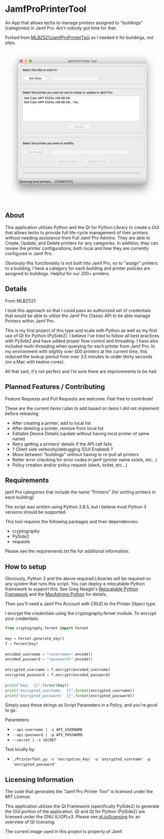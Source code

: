 JamfProPrinterTool
======

An App that allows techs to manage printers assigned to "buildings" (categories) in Jamf Pro. Ain't nobody got time for that.

Forked from [MLBZ521/JamfProPrinterTool](https://github.com/MLBZ521/JamfProPrinterTool) as I needed it for buildings, not sites.

<center><img src="https://github.com/mlbz521/JamfProPrinterTool/blob/master/Jamf Pro Printer Tool.png" /></center>


## About

This application utilizes Python and the Qt for Python Library to create a GUI that allows techs to provide full life-cycle management of their printers without needing assistance from Full Jamf Pro Admins.  They are able to Create, Update, and Delete printers for any categories.  In addition, they can review the printer configurations, both local and how they are currently configured in Jamf Pro.

Obviously this functionality is not built into Jamf Pro, so to "assign" printers to a building, I have a category for each building and printer policies are assigned to buildings. Helpful for our 200+ printers.

## Details

From MLBZ521:

I took this approach so that I could pass an authorized set of credentials that would be able to utilize the Jamf Pro Classic API to be able manage Printers within Jamf Pro.

This is my first project of this type and scale with Python as well as my first use of Qt for Python (PySide2).  I believe I've tried to follow all best practices with PySide2 and have added proper flow control and threading.  I have also included multi-threading when querying for each printer from Jamf Pro.  In my environment with slightly over 400 printers at the current time, this reduced the lookup period from over 3.5 minutes to under thirty seconds (on a Mac with twelve cores).

All that said, it's not perfect and I'm sure there are improvements to be had.


## Planned Features / Contributing

Feature Requests and Pull Requests are welcome.  Feel free to contribute!

These are the current items I plan to add based on items I did not implement before releasing:
  * After creating a printer, add to local list
  * After deleting a printer, remove from local list
  * Editable Device Details (update without having local printer of same name)
  * Retry getting a printers' details if the API call fails
  * ? Client side verbosity/debugging (GUI Enabled) ?
  * Move between "buildings" without having to re-pull all printers
  * Better error checking for error codes in jamf (printer name exists, etc...)
  * Policy creation and/or policy request (slack, ticket, etc...)

##  Requirements

jamf Pro categories that include the name "Printers" (for sorting printers in each building)

The script was written using Python 3.8.5, but I believe most Python 3 versions should be supported.

This tool requires the following packages and their dependencies:
  * cryptography
  * PySide2
  * requests

Please see the requirements.txt file for additional information.


## How to setup

Obviously, Python 3 and the above required Libraries will be required on any system that runs this script.  You can deploy a relocatable Python framework to support this.  See Greg Neagle's [Relocatable Python Framework](https://github.com/gregneagle/relocatable-python) and the [MacAdmins Python](https://github.com/macadmins/python) for details.

Then you'll need a Jamf Pro Account with CRUD to the Printer Object type.

I encrypt the credentials using the cryptography.fernet module.  To encrypt your credentials:

```python
from cryptography.fernet import Fernet

key = Fernet.generate_key()
f = Fernet(key)

encoded_username = "<username>".encode()
encoded_password = "<password>".encode()

encrypted_username = f.encrypt(encoded_username)
encrypted_password = f.encrypt(encoded_password)

print("key:  {}".format(key))
print("encrypted_username:  {}".format(encrypted_username))
print("encrypted_password:  {}".format(encrypted_password))
```

Simply pass these strings as Script Parameters in a Policy, and you're good to go.

Parameters:
  * `--api-username | -u API_USERNAME`
  * `--api-password | -p API_PASSWORD`
  * `--secret | -s SECRET`

Test locally by:

  * `./PrinterTool.py -s 'encryption_key' -u 'encrypted_username' -p 'encrypted_password'`


## Licensing Information

The code that generates the "Jamf Pro Printer Tool" is licensed under the MIT License.

This application utilizes the Qt Framework (specifically PySide2) to generate the GUI portion of the application.  Qt and Qt for Python (PySide2) are licensed under the GNU (L)GPLv3.  Please see [qt.io/licensing](https://qt.io/licensing) for an overview of Qt licensing.

The current image used in this project is property of Jamf.
